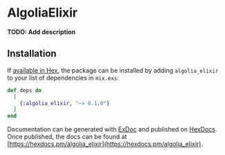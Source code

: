 # AlgoliaElixir

**TODO: Add description**

## Installation

If [available in Hex](https://hex.pm/docs/publish), the package can be installed
by adding `algolia_elixir` to your list of dependencies in `mix.exs`:

```elixir
def deps do
  [
    {:algolia_elixir, "~> 0.1.0"}
  ]
end
```

Documentation can be generated with [ExDoc](https://github.com/elixir-lang/ex_doc)
and published on [HexDocs](https://hexdocs.pm). Once published, the docs can
be found at [https://hexdocs.pm/algolia_elixir](https://hexdocs.pm/algolia_elixir).

